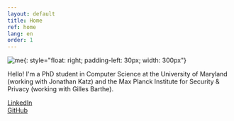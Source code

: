 ```yaml
---
layout: default
title: Home
ref: home
lang: en
order: 1
---
```


![me](../../../files/pfp.jpg){: style="float: right; padding-left: 30px; width: 300px"}

Hello! I'm a PhD student in Computer Science at the University of Maryland (working with Jonathan Katz) and the Max Planck Institute for Security & Privacy (working with Gilles Barthe).

[LinkedIn](https://www.linkedin.com/in/nglaeser/)  
[GitHub](https://github.com/nglaeser)
